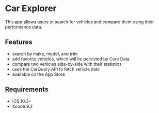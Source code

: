 # Car Explorer
This app allows users to search for vehicles and compare them using their performance data.

## Features
* search by make, model, and trim
* add favorite vehicles, which will be persisted by Core Data
* compare two vehicles side-by-side with their statistics
* uses the CarQuery API to fetch vehicle data
* available on the App Store

## Requirements
* iOS 10.3+
* Xcode 9.2
